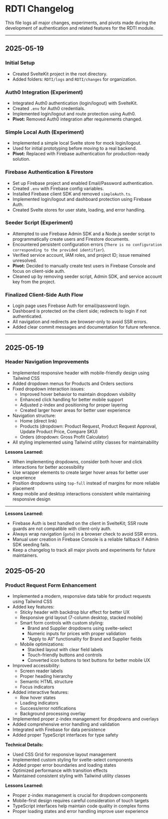 # RDTI Changelog

This file logs all major changes, experiments, and pivots made during the development of authentication and related features for the RDTI module.

---

## 2025-05-19

### Initial Setup
- Created SvelteKit project in the root directory.
- Added folders: `RDTI/logs` and `RDTI/changes` for organization.

### Auth0 Integration (Experiment)
- Integrated Auth0 authentication (login/logout) with SvelteKit.
- Created `.env` for Auth0 credentials.
- Implemented login/logout and route protection using Auth0.
- **Pivot:** Removed Auth0 integration after requirements changed.

### Simple Local Auth (Experiment)
- Implemented a simple local Svelte store for mock login/logout.
- Used for initial prototyping before moving to a real backend.
- **Pivot:** Replaced with Firebase authentication for production-ready solution.

### Firebase Authentication & Firestore
- Set up Firebase project and enabled Email/Password authentication.
- Created `.env` with Firebase config variables.
- Installed Firebase client SDK and removed `simpleAuth.ts`.
- Implemented login/logout and dashboard protection using Firebase Auth.
- Created Svelte stores for user state, loading, and error handling.

### Seeder Script (Experiment)
- Attempted to use Firebase Admin SDK and a Node.js seeder script to programmatically create users and Firestore documents.
- Encountered persistent configuration errors (`There is no configuration corresponding to the provided identifier`).
- Verified service account, IAM roles, and project ID; issue remained unresolved.
- **Pivot:** Decided to manually create test users in Firebase Console and focus on client-side auth.
- Cleaned up by removing seeder script, Admin SDK, and service account key from the project.

### Finalized Client-Side Auth Flow
- Login page uses Firebase Auth for email/password login.
- Dashboard is protected on the client side; redirects to login if not authenticated.
- All navigation and redirects are browser-only to avoid SSR errors.
- Added clear commit messages and documentation for future reference.

---

## 2025-05-19

### Header Navigation Improvements
- Implemented responsive header with mobile-friendly design using Tailwind CSS
- Added dropdown menus for Products and Orders sections
- Fixed dropdown interaction issues:
  - Improved hover behavior to maintain dropdown visibility
  - Enhanced click handling for better mobile support
  - Adjusted z-index and positioning for proper layering
  - Created larger hover areas for better user experience
- Navigation structure:
  - Home (direct link)
  - Products (dropdown: Product Request, Product Request Approval, Update Product Price, Compare SKU)
  - Orders (dropdown: Gross Profit Calculator)
- All styling implemented using Tailwind utility classes for maintainability

**Lessons Learned:**
- When implementing dropdowns, consider both hover and click interactions for better accessibility
- Use wrapper elements to create larger hover areas for better user experience
- Position dropdowns using `top-full` instead of margins for more reliable placement
- Keep mobile and desktop interactions consistent while maintaining responsive design

---

**Lessons Learned:**
- Firebase Auth is best handled on the client in SvelteKit; SSR route guards are not compatible with client-only auth.
- Always wrap navigation (`goto`) in a browser check to avoid SSR errors.
- Manual user creation in Firebase Console is a reliable fallback if Admin SDK seeding fails.
- Keep a changelog to track all major pivots and experiments for future maintainers.

## 2025-05-20

### Product Request Form Enhancement
- Implemented a modern, responsive data table for product requests using Tailwind CSS
- Added key features:
  - Sticky header with backdrop blur effect for better UX
  - Responsive grid layout (7-column desktop, stacked mobile)
  - Smart form controls with custom styling:
    - Brand and Supplier dropdowns using svelte-select
    - Numeric inputs for prices with proper validation
    - "Apply to All" functionality for Brand and Supplier fields
  - Mobile optimizations:
    - Stacked layout with clear field labels
    - Touch-friendly buttons and controls
    - Converted icon buttons to text buttons for better mobile UX
- Improved accessibility:
  - Screen reader labels
  - Proper heading hierarchy
  - Semantic HTML structure
  - Focus indicators
- Added interactive features:
  - Row hover states
  - Loading indicators
  - Success/error notifications
  - Background processing overlay
- Implemented proper z-index management for dropdowns and overlays
- Added comprehensive error handling and validation
- Integrated with Firebase for data persistence
- Added proper TypeScript interfaces for type safety

**Technical Details:**
- Used CSS Grid for responsive layout management
- Implemented custom styling for svelte-select components
- Added proper error boundaries and loading states
- Optimized performance with transition effects
- Maintained consistent styling with Tailwind utility classes

**Lessons Learned:**
- Proper z-index management is crucial for dropdown components
- Mobile-first design requires careful consideration of touch targets
- TypeScript interfaces help maintain code quality in complex forms
- Proper loading states and error handling improve user experience 